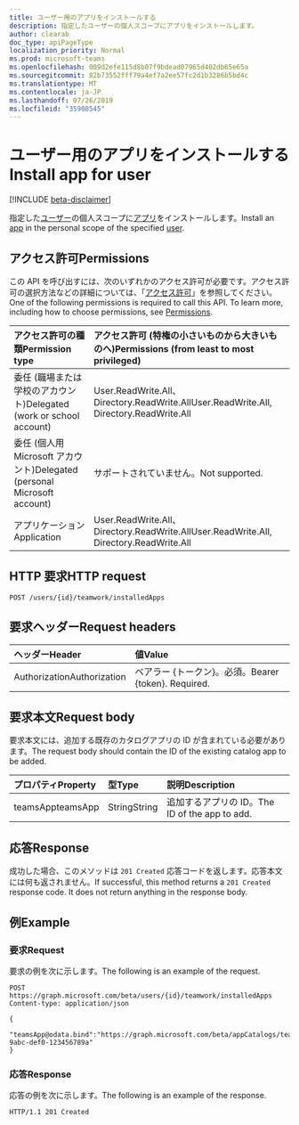 ```yaml
---
title: ユーザー用のアプリをインストールする
description: 指定したユーザーの個人スコープにアプリをインストールします。
author: clearab
doc_type: apiPageType
localization_priority: Normal
ms.prod: microsoft-teams
ms.openlocfilehash: 009d2efe115d8b07f9bdead07965d402db65e65a
ms.sourcegitcommit: 82b73552fff79a4ef7a2ee57fc2d1b3286b5bd4c
ms.translationtype: MT
ms.contentlocale: ja-JP
ms.lasthandoff: 07/26/2019
ms.locfileid: "35908545"
---
```

# <a name="install-app-for-user"></a><span data-ttu-id="60e9d-103">ユーザー用のアプリをインストールする</span><span class="sxs-lookup"><span data-stu-id="60e9d-103">Install app for user</span></span>

[!INCLUDE [beta-disclaimer](../../includes/beta-disclaimer.md)]

<span data-ttu-id="60e9d-104">指定した[ユーザー](../resources/user.md)の個人スコープに[アプリ](../resources/teamsapp.md)をインストールします。</span><span class="sxs-lookup"><span data-stu-id="60e9d-104">Install an [app](../resources/teamsapp.md) in the personal scope of the specified [user](../resources/user.md).</span></span>

## <a name="permissions"></a><span data-ttu-id="60e9d-105">アクセス許可</span><span class="sxs-lookup"><span data-stu-id="60e9d-105">Permissions</span></span>

<span data-ttu-id="60e9d-p101">この API を呼び出すには、次のいずれかのアクセス許可が必要です。アクセス許可の選択方法などの詳細については、「[アクセス許可](/graph/permissions-reference)」を参照してください。</span><span class="sxs-lookup"><span data-stu-id="60e9d-p101">One of the following permissions is required to call this API. To learn more, including how to choose permissions, see [Permissions](/graph/permissions-reference).</span></span>

|<span data-ttu-id="60e9d-108">アクセス許可の種類</span><span class="sxs-lookup"><span data-stu-id="60e9d-108">Permission type</span></span>      | <span data-ttu-id="60e9d-109">アクセス許可 (特権の小さいものから大きいものへ)</span><span class="sxs-lookup"><span data-stu-id="60e9d-109">Permissions (from least to most privileged)</span></span>              |
|:--------------------|:---------------------------------------------------------|
|<span data-ttu-id="60e9d-110">委任 (職場または学校のアカウント)</span><span class="sxs-lookup"><span data-stu-id="60e9d-110">Delegated (work or school account)</span></span> |  <span data-ttu-id="60e9d-111">User.ReadWrite.All、Directory.ReadWrite.All</span><span class="sxs-lookup"><span data-stu-id="60e9d-111">User.ReadWrite.All, Directory.ReadWrite.All</span></span>     |
|<span data-ttu-id="60e9d-112">委任 (個人用 Microsoft アカウント)</span><span class="sxs-lookup"><span data-stu-id="60e9d-112">Delegated (personal Microsoft account)</span></span> | <span data-ttu-id="60e9d-113">サポートされていません。</span><span class="sxs-lookup"><span data-stu-id="60e9d-113">Not supported.</span></span>    |
|<span data-ttu-id="60e9d-114">アプリケーション</span><span class="sxs-lookup"><span data-stu-id="60e9d-114">Application</span></span> | <span data-ttu-id="60e9d-115">User.ReadWrite.All、Directory.ReadWrite.All</span><span class="sxs-lookup"><span data-stu-id="60e9d-115">User.ReadWrite.All, Directory.ReadWrite.All</span></span> |

## <a name="http-request"></a><span data-ttu-id="60e9d-116">HTTP 要求</span><span class="sxs-lookup"><span data-stu-id="60e9d-116">HTTP request</span></span>
<!-- { "blockType": "ignored" } -->
```http
POST /users/{id}/teamwork/installedApps
```

## <a name="request-headers"></a><span data-ttu-id="60e9d-117">要求ヘッダー</span><span class="sxs-lookup"><span data-stu-id="60e9d-117">Request headers</span></span>

| <span data-ttu-id="60e9d-118">ヘッダー</span><span class="sxs-lookup"><span data-stu-id="60e9d-118">Header</span></span>       | <span data-ttu-id="60e9d-119">値</span><span class="sxs-lookup"><span data-stu-id="60e9d-119">Value</span></span> |
|:---------------|:--------|
| <span data-ttu-id="60e9d-120">Authorization</span><span class="sxs-lookup"><span data-stu-id="60e9d-120">Authorization</span></span>  | <span data-ttu-id="60e9d-p102">ベアラー {トークン}。必須。</span><span class="sxs-lookup"><span data-stu-id="60e9d-p102">Bearer {token}. Required.</span></span>  |

## <a name="request-body"></a><span data-ttu-id="60e9d-123">要求本文</span><span class="sxs-lookup"><span data-stu-id="60e9d-123">Request body</span></span>

<span data-ttu-id="60e9d-124">要求本文には、追加する既存のカタログアプリの ID が含まれている必要があります。</span><span class="sxs-lookup"><span data-stu-id="60e9d-124">The request body should contain the ID of the existing catalog app to be added.</span></span>

| <span data-ttu-id="60e9d-125">プロパティ</span><span class="sxs-lookup"><span data-stu-id="60e9d-125">Property</span></span>   | <span data-ttu-id="60e9d-126">型</span><span class="sxs-lookup"><span data-stu-id="60e9d-126">Type</span></span> |<span data-ttu-id="60e9d-127">説明</span><span class="sxs-lookup"><span data-stu-id="60e9d-127">Description</span></span>|
|:---------------|:--------|:----------|
|<span data-ttu-id="60e9d-128">teamsApp</span><span class="sxs-lookup"><span data-stu-id="60e9d-128">teamsApp</span></span>|<span data-ttu-id="60e9d-129">String</span><span class="sxs-lookup"><span data-stu-id="60e9d-129">String</span></span>|<span data-ttu-id="60e9d-130">追加するアプリの ID。</span><span class="sxs-lookup"><span data-stu-id="60e9d-130">The ID of the app to add.</span></span>|

## <a name="response"></a><span data-ttu-id="60e9d-131">応答</span><span class="sxs-lookup"><span data-stu-id="60e9d-131">Response</span></span>

<span data-ttu-id="60e9d-p103">成功した場合、このメソッドは `201 Created` 応答コードを返します。応答本文には何も返されません。</span><span class="sxs-lookup"><span data-stu-id="60e9d-p103">If successful, this method returns a `201 Created` response code. It does not return anything in the response body.</span></span>

## <a name="example"></a><span data-ttu-id="60e9d-134">例</span><span class="sxs-lookup"><span data-stu-id="60e9d-134">Example</span></span>

### <a name="request"></a><span data-ttu-id="60e9d-135">要求</span><span class="sxs-lookup"><span data-stu-id="60e9d-135">Request</span></span>

<span data-ttu-id="60e9d-136">要求の例を次に示します。</span><span class="sxs-lookup"><span data-stu-id="60e9d-136">The following is an example of the request.</span></span>
<!-- {
  "blockType": "request",
  "name": "user_add_teamsApp"
}-->
```http
POST https://graph.microsoft.com/beta/users/{id}/teamwork/installedApps
Content-type: application/json

{
   "teamsApp@odata.bind":"https://graph.microsoft.com/beta/appCatalogs/teamsApps/12345678-9abc-def0-123456789a"
}
```

### <a name="response"></a><span data-ttu-id="60e9d-137">応答</span><span class="sxs-lookup"><span data-stu-id="60e9d-137">Response</span></span>

<span data-ttu-id="60e9d-138">応答の例を次に示します。</span><span class="sxs-lookup"><span data-stu-id="60e9d-138">The following is an example of the response.</span></span>

<!-- {
  "blockType": "response",
  "truncated": true
} -->

```http
HTTP/1.1 201 Created
```

<!-- uuid: 8fcb5dbc-d5aa-4681-8e31-b001d5168d79
2015-10-25 14:57:30 UTC -->
<!-- {
  "type": "#page.annotation",
  "description": "User add teamsAppInstallations",
  "keywords": "",
  "section": "documentation",
  "tocPath": ""
}-->
